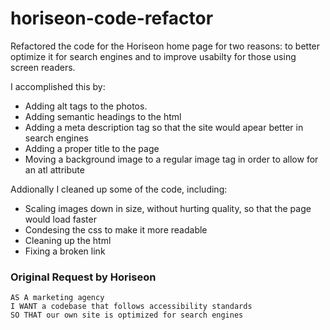 # horiseon-code-refactor
Refactored the code for the Horiseon home page for two reasons: to better optimize it for search engines and to improve usabilty for those using screen readers. 

I accomplished this by:

- Adding alt tags to the photos.
- Adding semantic headings to the html
- Adding a meta description tag so that the site would apear better in search engines
- Adding a proper title to the page
- Moving a background image to a regular image tag in order to allow for an atl attribute

Addionally I cleaned up some of the code, including:

- Scaling images down in size, without hurting quality, so that the page would load faster
- Condesing the css to make it more readable 
- Cleaning up the html
- Fixing a broken link

### Original Request by Horiseon

```
AS A marketing agency
I WANT a codebase that follows accessibility standards
SO THAT our own site is optimized for search engines
```
